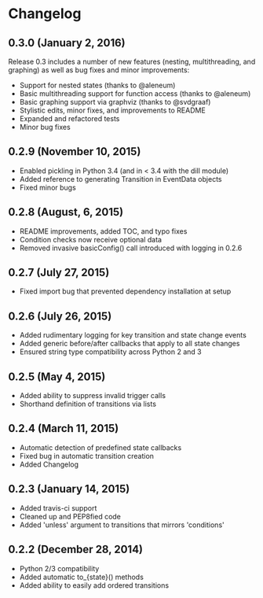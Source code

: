 # Changelog

## 0.3.0 (January 2, 2016)
Release 0.3 includes a number of new features (nesting, multithreading, and graphing) as well as bug fixes and minor improvements:
- Support for nested states (thanks to @aleneum)
- Basic multithreading support for function access (thanks to @aleneum)
- Basic graphing support via graphviz (thanks to @svdgraaf)
- Stylistic edits, minor fixes, and improvements to README
- Expanded and refactored tests
- Minor bug fixes

## 0.2.9 (November 10, 2015)
- Enabled pickling in Python 3.4 (and in < 3.4 with the dill module)
- Added reference to generating Transition in EventData objects
- Fixed minor bugs

## 0.2.8 (August, 6, 2015)
- README improvements, added TOC, and typo fixes
- Condition checks now receive optional data
- Removed invasive basicConfig() call introduced with logging in 0.2.6

## 0.2.7 (July 27, 2015)
- Fixed import bug that prevented dependency installation at setup

## 0.2.6 (July 26, 2015)
- Added rudimentary logging for key transition and state change events
- Added generic before/after callbacks that apply to all state changes
- Ensured string type compatibility across Python 2 and 3

## 0.2.5 (May 4, 2015)
- Added ability to suppress invalid trigger calls
- Shorthand definition of transitions via lists

## 0.2.4 (March 11, 2015)
- Automatic detection of predefined state callbacks
- Fixed bug in automatic transition creation
- Added Changelog

## 0.2.3 (January 14, 2015)
- Added travis-ci support
- Cleaned up and PEP8fied code
- Added 'unless' argument to transitions that mirrors 'conditions'

## 0.2.2 (December 28, 2014)
- Python 2/3 compatibility
- Added automatic to_{state}() methods
- Added ability to easily add ordered transitions
